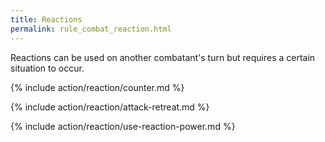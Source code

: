 ```yaml
---
title: Reactions
permalink: rule_combat_reaction.html
---
```


Reactions can be used on another combatant's turn but requires a certain situation to occur.

{% include action/reaction/counter.md %}

{% include action/reaction/attack-retreat.md %}

{% include action/reaction/use-reaction-power.md %}
